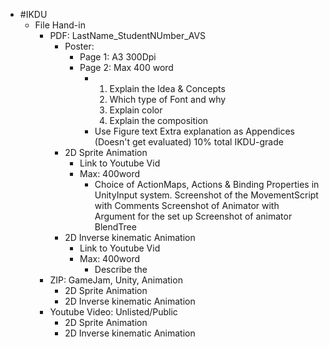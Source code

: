 - #IKDU
	- File Hand-in
		- PDF: LastName_StudentNUmber_AVS
			- Poster:
				- Page 1: A3 300Dpi
				- Page 2: Max 400 word
					- 1. Explain the Idea & Concepts
					  2. Which type of Font and why
					  3. Explain color
					  4. Explain the composition
					- Use Figure text
					  Extra explanation as Appendices (Doesn't get evaluated)
					  10% total IKDU-grade
			- 2D Sprite Animation
				- Link to Youtube Vid
				- Max: 400word
					- Choice of ActionMaps, Actions & Binding Properties in UnityInput system.
					  Screenshot of the MovementScript with Comments
					  Screenshot of Animator with Argument for the set up
					  Screenshot of animator BlendTree
			- 2D Inverse kinematic Animation
				- Link to Youtube Vid
				- Max: 400word
					- Describe the
		- ZIP: GameJam, Unity, Animation
			- 2D Sprite Animation
			- 2D Inverse kinematic Animation
		- Youtube Video: Unlisted/Public
			- 2D Sprite Animation
			- 2D Inverse kinematic Animation